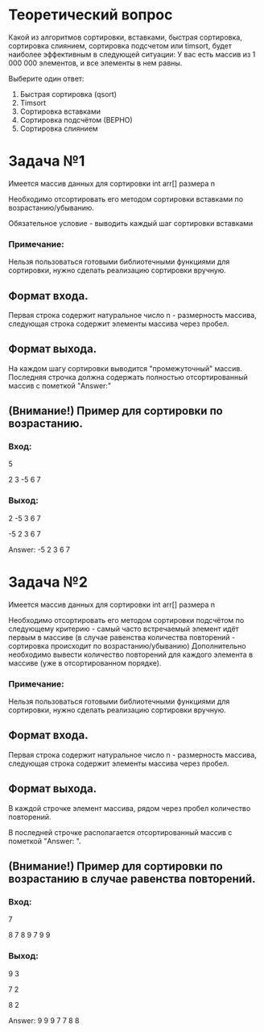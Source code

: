 # Теоретический вопрос
Какой из алгоритмов сортировки, вставками, быстрая сортировка, сортировка слиянием, сортировка подсчетом или timsort, будет наиболее эффективным в следующей ситуации:
У вас есть массив из 1 000 000 элементов, и все элементы в нем равны.

Выберите один ответ:
1. Быстрая сортировка (qsort)
2. Timsort
3. Сортировка вставками
4. Сортировка подсчётом (ВЕРНО)
5. Сортировка слиянием

# Задача №1

Имеется массив данных для сортировки int arr[] размера n

Необходимо отсортировать его методом сортировки вставками по возрастанию/убыванию.

Обязательное условие - выводить каждый шаг сортировки вставками


### Примечание:

Нельзя пользоваться готовыми библиотечными функциями для сортировки, нужно сделать реализацию сортировки вручную.



## Формат входа. 

Первая строка содержит натуральное число n - размерность массива, следующая строка содержит элементы массива через пробел.

## Формат выхода.

На каждом шагу сортировки выводится "промежуточный" массив. Последняя строчка должна содержать полностью отсортированный массив с пометкой "Answer:"

## (Внимание!) Пример для сортировки по возрастанию.

### Вход:

5

2 3 -5 6 7

### Выход:

2 -5 3 6 7 

-5 2 3 6 7 

Answer: -5 2 3 6 7


# Задача №2

Имеется массив данных для сортировки int arr[] размера n

Необходимо отсортировать его методом сортировки подсчётом по следующему критерию - самый часто встречаемый элемент идёт первым в массиве (в случае равенства количества повторений - сортировка происходит по возрастанию/убыванию)
Дополнительно необходимо вывести количество повторений для каждого элемента в массиве (уже в отсортированном порядке).

### Примечание:

Нельзя пользоваться готовыми библиотечными функциями для сортировки, нужно сделать реализацию сортировки вручную.

## Формат входа. 

Первая строка содержит натуральное число n - размерность массива, следующая строка содержит элементы массива через пробел.

## Формат выхода.

В каждой строчке элемент массива, рядом через пробел количество повторений.

В последней строчке располагается отсортированный массив с пометкой "Answer: ".

## (Внимание!) Пример для сортировки по возрастанию в случае равенства повторений.

### Вход:

7

8 7 8 9 7 9 9

### Выход:

9 3

7 2

8 2

Answer: 9 9 9 7 7 8 8
